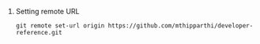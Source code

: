 1. Setting remote URL

    ```git remote set-url origin https://github.com/mthipparthi/developer-reference.git```
